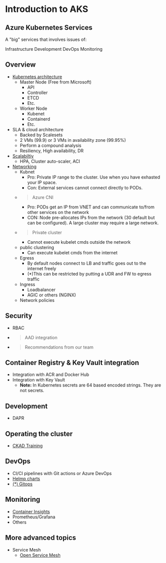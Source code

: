 # Introduction to AKS

## Azure Kubernetes Services

A "big" services that involves issues of:

Infrastructure
Development
DevOps
Monitoring

## Overview

- [Kubernetes architecture](https://docs.microsoft.com/en-us/azure/aks/concepts-clusters-workloads#kubernetes-cluster-architecture)
  - Master Node (Free from Microsoft)
    - API
    - Controller
    - ETCD
    - Etc.
  - Worker Node
    - Kubenet
    - Containerd
    - Etc.
- SLA & cloud architecture
  - Backed by Scalesets
  - 2 VMs (99.9) or 3 VMs in availability zone (99.95%)
  - Perform a compound analysis
  - Resiliency, High availability, DR
- [Scalabiltiy](https://docs.microsoft.com/en-us/azure/aks/concepts-scale)
  - HPA, Cluster auto-scaler, ACI
- [Networking](https://docs.microsoft.com/en-us/azure/aks/concepts-network)
  - Kubnet
    - Pro: Private IP range to the cluster. Use when you have exhasted your IP space.
    - Con: External services cannot connect directly to PODs.
  - > Azure CNI
    - Pro: PODs get an IP from VNET and can communicate to/from other services on the network
    - CON: Node pre-allocates IPs from the network (30 default but can be configured). A large cluster may require a large network.
  - > Private cluster
    - Cannot execute kubelet cmds outside the network
  - public clustering 
    - Can execute kubelet cmds from the internet
  - Egress
    - By default nodes connect to LB and traffic goes out to the internet freely
    - (*)This can be restricted by putting a UDR and FW to egress traffic
  - Ingress
    - Loadbalancer
    - AGIC or others (NGINX)
  - Network policies

## Security

- RBAC
- > AAD integration
- > Recommendations from our team

## Container Registry & Key Vault integration

- Integration with ACR and Docker Hub
- Integration with Key Vault
  - **Note:** In Kubernetes secrets are 64 based encoded strings. They are not secrets.

## Development

- DAPR

## Operating the cluster

- [CKAD Training](https://github.com/johandry/CKAD)

## DevOps

- CI/CI pipelines with Git actions or Azure DevOps
- [Helmp charts](https://helm.sh/)
- [(*) Gitops](https://docs.microsoft.com/en-us/azure/architecture/example-scenario/gitops-aks/gitops-blueprint-aks)

## Monitoring

- [Container Insights](https://docs.microsoft.com/en-us/azure/azure-monitor/containers/container-insights-overview)
- Prometheus/Grafana
- Others

## More advanced topics

- Service Mesh
  - [Open Service Mesh](https://openservicemesh.io/)

